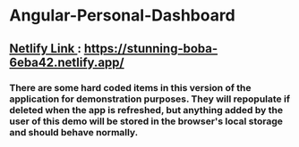 # Angular-Personal-Dashboard

## <ins> Netlify Link </ins>: https://stunning-boba-6eba42.netlify.app/

### There are some hard coded items in this version of the application for demonstration purposes. They will repopulate if deleted when the app is refreshed, but anything added by the user of this demo will be stored in the browser's local storage and should behave normally.
